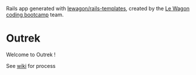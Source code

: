 Rails app generated with [lewagon/rails-templates](https://github.com/lewagon/rails-templates), created by the [Le Wagon coding bootcamp](https://www.lewagon.com) team.

# Outrek

Welcome to Outrek !

See [wiki](https://github.com/fredThem/Outrek/wiki) for process
